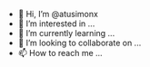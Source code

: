 - 👋 Hi, I’m @atusimonx
- 👀 I’m interested in ...
- 🌱 I’m currently learning ...
- 💞️ I’m looking to collaborate on ...
- 📫 How to reach me ...

<!---
atusimonx/atusimonx is a ✨ special ✨ repository because its `README.md` (this file) appears on your GitHub profile.
You can click the Preview link to take a look at your changes.
--->
